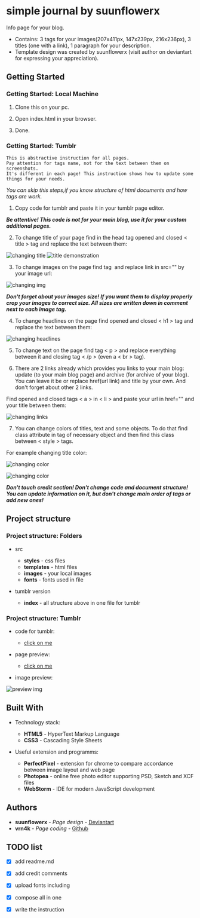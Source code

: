 # simple journal by suunflowerx

Info page for your blog. 
- Contains: 3 tags for your images(207x411px, 147x239px, 216x236px), 3 titles (one with a link), 1 paragraph for your description.
- Template design was created by suunflowerx (visit author on deviantart for expressing your appreciation).

## Getting Started
### Getting Started: Local Machine

1. Clone this on your pc.

2. Open index.html in your browser.

3. Done.

### Getting Started: Tumblr
```
This is abstractive instruction for all pages. 
Pay attention for tags name, not for the text between them on screenshots. 
It's different in each page! This instruction shows how to update some things for your needs.
```

*You can skip this steps,if you know structure of html documents and how tags are work.*

1. Copy code for tumblr and paste it in your tumblr page editor.

**_Be attentive! This code is not for your main blog, use it for your custom additional pages._**

2. To change title of your page find in the head tag opened and closed < title > tag and replace the text between them:

![changing title](https://sun9-24.userapi.com/cOdNmR9Fr2pZJJaKQzxJY1Zs1I2sDZFUQqx8EA/rW-GcqnO5gM.jpg)
![title demonstration](https://sun9-29.userapi.com/8PEnCJnsZhij-UlaqaolLvUML_Mu7R4FIvHnbg/icU4G9wG1xk.jpg)

3. To change images on the page find tag <img> and replace link in src="" by your image url: 

![changing img](https://sun9-33.userapi.com/cPVuK88HQS6eDSYsZ0J3fG9Ob2D0UO2QuVG4bA/rbaNLlwlyo4.jpg)

**_Don't forget about your images size! If you want them to display properly crop your images to 
correct size. All sizes are written down in comment next to each image tag._**

4. To change headlines on the page find opened and closed < h1 > tag and replace the text between them:

![changing headlines](https://sun9-39.userapi.com/RphBrXwd2CLY4jxm3Da1WGCwP0zIWG9WKZSP3w/7MweCxsulOw.jpg)

5. To change text on the page find  tag < p > and replace everything between it and closing tag < /p > (even a < br > tag).

6. There are 2 links already which provides you links to your main blog: update (to your main blog page) and archive (for archive of your blog).
You can leave it be or replace href(url link) and title by your own. And don't forget about other 2 links.

Find opened and closed tags < a > in < li > and paste your url in href="" and your title between them:

![changing links](https://sun9-8.userapi.com/zCbuk67gJI8-4ss0NOwqlyA5nSl-uC9G3iTvmA/M147nF9DBhI.jpg)

7. You can change colors of titles, text and some objects. To do that find class attribute in tag of necessary object and then find this class between < style > tags.

For example changing title color:

![changing color](https://sun9-47.userapi.com/eS9Z3ChIimqwCk896XW4EMlZzmA-rkZD9_A28A/4R8qfjteE_k.jpg)

![changing color](https://sun9-59.userapi.com/Xtt0yCUqMr-0yGHUR9ySadE1bhf-swTHHm2W-g/nvTAq6HTE20.jpg)

**_Don't touch credit section! Don't change code and document structure! You can update information on it, but don't change main order of tags or add new ones!_**
  
## Project structure
### Project structure: Folders
- src
  - **styles** - css files
  - **templates** - html files
  - **images** - your local images
  - **fonts** - fonts used in file
  
- tumblr version
  - **index** - all structure above in one file for tumblr
  
### Project structure: Tumblr

- code for tumblr:
  - [click on me](https://github.com/VRN4K/tumblr-pages/blob/master/page%20%232:%20simple%20journal/tumblr%20version/index.html)

- page preview:
  - [click on me](https://vrnkdev.tumblr.com/page2)

- image preview:

![preview img](https://sun9-44.userapi.com/impf/cgw8P0XTnhXs7XNWs4STH_3V4WI1Tp7Pte56Wg/FYLhmxh_Ae8.jpg?size=1280x623&quality=96&sign=bf58f0a4bc9ca4c4b031a46a4208bfba&type=album)


## Built With

- Technology stack:
  - **HTML5** - HyperText Markup Language
  - **CSS3** - Cascading Style Sheets
  
- Useful extension and programms:
  - **PerfectPixel** - extension for chrome to compare accordance between image layout and web page
  - **Photopea** - online free photo editor supporting PSD, Sketch and XCF files
  - **WebStorm** - IDE for modern JavaScript development

## Authors

* **suunflowerx** - *Page design* - [Deviantart](https://www.deviantart.com/suunflowerx)
* **vrn4k** - *Page coding* - [Github](https://github.com/VRN4K)

## TODO list
- [x] add readme.md 
- [x] add credit comments
- [x] upload fonts including
- [x] compose all in one
- [x] write the instruction
 
